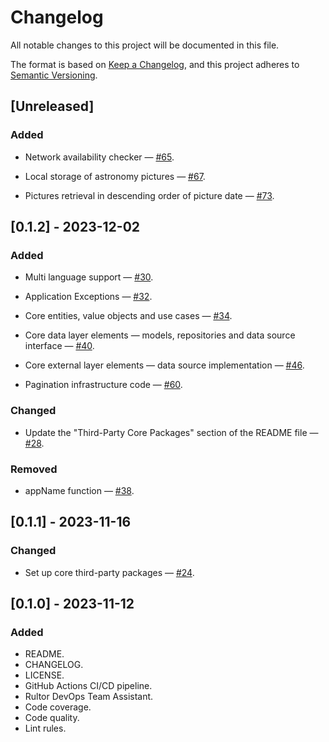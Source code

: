 # Changelog

All notable changes to this project will be documented in this file.

The format is based on [Keep a Changelog](https://keepachangelog.com/en/1.0.0/),
and this project adheres to [Semantic Versioning](https://semver.org/spec/v2.0.0.html).

## [Unreleased]

### Added

- Network availability checker —
  [#65](https://github.com/dartoos-dev/astronomy_picture_of_the_day/issues/65).

- Local storage of astronomy pictures —
  [#67](https://github.com/dartoos-dev/astronomy_picture_of_the_day/issues/67).

- Pictures retrieval in descending order of picture date —
  [#73](https://github.com/dartoos-dev/astronomy_picture_of_the_day/issues/7).

## [0.1.2] - 2023-12-02

### Added

- Multi language support —
  [#30](https://github.com/dartoos-dev/astronomy_picture_of_the_day/issues/30).

- Application Exceptions —
  [#32](https://github.com/dartoos-dev/astronomy_picture_of_the_day/issues/32).

- Core entities, value objects and use cases —
  [#34](https://github.com/dartoos-dev/astronomy_picture_of_the_day/issues/34).

- Core data layer elements — models, repositories and data source interface —
  [#40](https://github.com/dartoos-dev/astronomy_picture_of_the_day/issues/40).

- Core external layer elements — data source implementation —
  [#46](https://github.com/dartoos-dev/astronomy_picture_of_the_day/issues/46).

- Pagination infrastructure code —
  [#60](https://github.com/dartoos-dev/astronomy_picture_of_the_day/issues/60).

### Changed

- Update the "Third-Party Core Packages" section of the README file —
  [#28](https://github.com/dartoos-dev/astronomy_picture_of_the_day/issues/28).

### Removed

- appName function — [#38](https://github.com/dartoos-dev/astronomy_picture_of_the_day/issues/38).

## [0.1.1] - 2023-11-16

### Changed

- Set up core third-party packages —
  [#24](https://github.com/dartoos-dev/astronomy_picture_of_the_day/issues/24).

## [0.1.0] - 2023-11-12

### Added

- README.
- CHANGELOG.
- LICENSE.
- GitHub Actions CI/CD pipeline.
- Rultor DevOps Team Assistant.
- Code coverage.
- Code quality.
- Lint rules.

